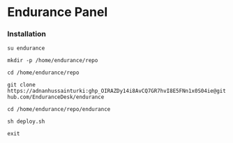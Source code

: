 # Endurance Panel

### Installation

`su endurance`

`mkdir -p /home/endurance/repo`

`cd /home/endurance/repo`

`git clone https://adnanhussainturki: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@github.com/EnduranceDesk/endurance`

`cd /home/endurance/repo/endurance`

`sh deploy.sh`

`exit`
